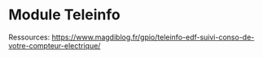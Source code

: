 # Module Teleinfo

Ressources:
https://www.magdiblog.fr/gpio/teleinfo-edf-suivi-conso-de-votre-compteur-electrique/
